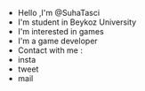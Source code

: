 - Hello ,I'm @SuhaTasci
- I'm student in Beykoz University
- I'm interested in games
- I'm a game developer
- Contact with me :
- insta
- tweet
- mail
<!---
SuhaTasci/SuhaTasci is a ✨ special ✨ repository because its `README.md` (this file) appears on your GitHub profile.
You can click the Preview link to take a look at your changes.
--->
